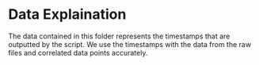 # Data Explaination

The data contained in this folder represents the timestamps that are outputted by the script. 
We use the timestamps with the data from the raw files and correlated data points accurately.
